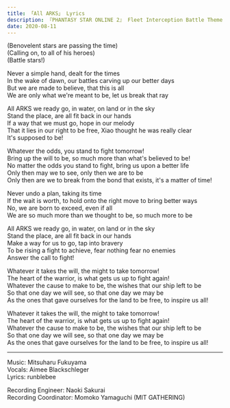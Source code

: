 ```yaml
---
title: 「All ARKS」 Lyrics
description: 『PHANTASY STAR ONLINE 2』 Fleet Interception Battle Theme
date: 2020-08-11
---
```


(Benovelent stars are passing the time)  
(Calling on, to all of his heroes)  
(Battle stars!)

Never a simple hand, dealt for the times  
In the wake of dawn, our battles carving up our better days  
But we are made to believe, that this is all  
We are only what we're meant to be, let us break that ray

All ARKS we ready go, in water, on land or in the sky  
Stand the place, are all fit back in our hands  
If a way that we must go, hope in our melody  
That it lies in our right to be free, Xiao thought he was really clear  
It's supposed to be!

Whatever the odds, you stand to fight tomorrow!  
Bring up the will to be, so much more than what's believed to be!  
No matter the odds you stand to fight, bring us upon a better life  
Only then may we to see, only then we are to be  
Only then are we to break from the bond that exists, it's a matter of time!

Never undo a plan, taking its time  
If the wait is worth, to hold onto the right move to bring better ways  
No, we are born to exceed, even if all  
We are so much more than we thought to be, so much more to be

All ARKS we ready go, in water, on land or in the sky  
Stand the place, are all fit back in our hands  
Make a way for us to go, tap into bravery  
To be rising a fight to achieve, fear nothing fear no enemies  
Answer the call to fight!

Whatever it takes the will, the might to take tomorrow!  
The heart of the warrior, is what gets us up to fight again!  
Whatever the cause to make to be, the wishes that our ship left to be  
So that one day we will see, so that one day we may be  
As the ones that gave ourselves for the land to be free, to inspire us all!

Whatever it takes the will, the might to take tomorrow!  
The heart of the warrior, is what gets us up to fight again!  
Whatever the cause to make to be, the wishes that our ship left to be  
So that one day we will see, so that one day we may be  
As the ones that gave ourselves for the land to be free, to inspire us all!

---

Music: Mitsuharu Fukuyama  
Vocals: Aimee Blackschleger  
Lyrics: runblebee

Recording Engineer: Naoki Sakurai  
Recording Coordinator: Momoko Yamaguchi (MIT GATHERING)

